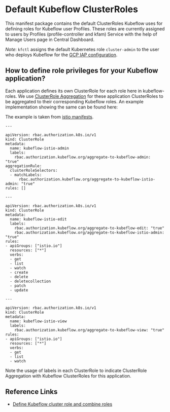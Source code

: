 # Default Kubeflow ClusterRoles

This manifest package contains the default ClusterRoles Kubeflow uses for defining roles for Kubeflow user Profiles.
These roles are currently assigned to users by Profiles (profile-controller and kfam) Service with the help of Manage Users page in Central Dashboard.

*Note*: `kfctl` assigns the default Kubernetes role `cluster-admin` to the user who deploys Kubeflow for the [GCP IAP configuration](https://github.com/kubeflow/manifests/blob/master/kfdef/kfctl_gcp_iap.yaml).

## How to define role privileges for your Kubeflow application?
Each application defines its own ClusterRole for each role here in kubeflow-roles. We use [ClusterRole Aggregation](https://kubernetes.io/docs/reference/access-authn-authz/rbac/#aggregated-clusterroles) for these application ClusterRoles to be aggregated to their corresponding Kubeflow roles. An example implementation showing the same can be found here:  

The example is taken from [istio manifests](istio/istio/base/cluster-roles.yaml).
```
---

apiVersion: rbac.authorization.k8s.io/v1
kind: ClusterRole
metadata:
  name: kubeflow-istio-admin
  labels:
    rbac.authorization.kubeflow.org/aggregate-to-kubeflow-admin: "true"
aggregationRule:
  clusterRoleSelectors:
  - matchLabels:
      rbac.authorization.kubeflow.org/aggregate-to-kubeflow-istio-admin: "true"
rules: []

---

apiVersion: rbac.authorization.k8s.io/v1
kind: ClusterRole
metadata:
  name: kubeflow-istio-edit
  labels:
    rbac.authorization.kubeflow.org/aggregate-to-kubeflow-edit: "true"
    rbac.authorization.kubeflow.org/aggregate-to-kubeflow-istio-admin: "true"
rules:
- apiGroups: ["istio.io"]
  resources: ["*"]
  verbs:
  - get
  - list
  - watch
  - create
  - delete
  - deletecollection
  - patch
  - update

---

apiVersion: rbac.authorization.k8s.io/v1
kind: ClusterRole
metadata:
  name: kubeflow-istio-view
  labels:
    rbac.authorization.kubeflow.org/aggregate-to-kubeflow-view: "true"
rules:
- apiGroups: ["istio.io"]
  resources: ["*"]
  verbs:
  - get
  - list
  - watch
```

Note the usage of labels in each ClusterRole to indicate ClusterRole Aggregation with Kubeflow ClusterRoles for this application.

## Reference Links

- [Define Kubeflow cluster role and combine roles](https://github.com/kubeflow/kubeflow/issues/3938)
